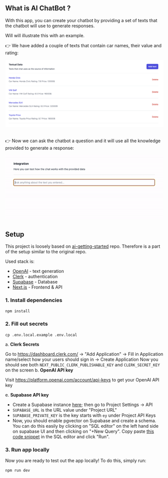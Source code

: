## What is AI ChatBot ?

With this app, you can create your chatbot by providing a set of texts that the chatbot will use to generate responses.

Will will illustrate this with an example.

👉 We have added a couple of texts that contain car names, their value and rating:

  <img src="readme-assets/data-list.png" alt="Textual Data" width="600"/>
  </br>
  </br>

👉 Now we can ask the chatbot a question and it will use all the knowledge provided to generate a response:

![Chat Demo](readme-assets/chat-demo.gif)

## Setup

This project is loosely based on [ai-getting-started](https://github.com/a16z-infra/ai-getting-started/) repo. Therefore is a part of the setup similar to the original repo.

Used stack is:

- [OpenAI](https://platform.openai.com/docs/models) - text generation
- [Clerk](https://clerk.com/) - authentication
- [Supabase](https://supabase.com/) - Database
- [Next.js](https://nextjs.org/) - Frontend & API

### 1. Install dependencies

```
npm install
```

### 2. Fill out secrets

```
cp .env.local.example .env.local
```

a. **Clerk Secrets**

Go to https://dashboard.clerk.com/ -> "Add Application" -> Fill in Application name/select how your users should sign in -> Create Application
Now you should see both `NEXT_PUBLIC_CLERK_PUBLISHABLE_KEY` and `CLERK_SECRET_KEY` on the screen
b. **OpenAI API key**

Visit https://platform.openai.com/account/api-keys to get your OpenAI API key

e. **Supabase API key**

- Create a Supabase instance [here](https://supabase.com/dashboard/projects); then go to Project Settings -> API
- `SUPABASE_URL` is the URL value under "Project URL"
- `SUPABASE_PRIVATE_KEY` is the key starts with `ey` under Project API Keys
- Now, you should enable pgvector on Supabase and create a schema. You can do this easily by clicking on "SQL editor" on the left hand side on supabase UI and then clicking on "+New Query". Copy paste [this code snippet](scripts/supabase.sql) in the SQL editor and click "Run".

### 3. Run app locally

Now you are ready to test out the app locally! To do this, simply run:

```
npm run dev
```
